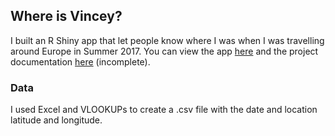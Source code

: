 ## Where is Vincey?

I built an R Shiny app that let people know where I was when I was travelling around Europe in Summer 2017. You can view the app [here](http://whereis.vinceyau.me) and the project documentation [here](/where-is) (incomplete).

### Data 
I used Excel and VLOOKUPs to create a .csv file with the date and location latitude and longitude.
